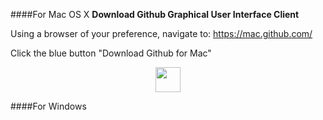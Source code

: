 ####For Mac OS X
__Download Github Graphical User Interface Client__

Using a browser of your preference, navigate to: https://mac.github.com/

Click the blue button "Download Github for Mac"
<div style = text-align:center;>
<img src="https://cloud.githubusercontent.com/assets/6100156/6279179/1112bda0-b86c-11e4-9786-b5b387f3b851.png" height=40px</img>
</div>

####For Windows
